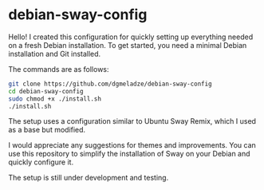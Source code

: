 # debian-sway-config

Hello!
I created this configuration for quickly setting up everything needed on a fresh Debian installation. To get started, you need a minimal Debian installation and Git installed.

The commands are as follows:
```sh
git clone https://github.com/dgmeladze/debian-sway-config
cd debian-sway-config
sudo chmod +x ./install.sh
./install.sh
```

The setup uses a configuration similar to Ubuntu Sway Remix, which I used as a base but modified.

I would appreciate any suggestions for themes and improvements.
You can use this repository to simplify the installation of Sway on your Debian and quickly configure it.

The setup is still under development and testing.

